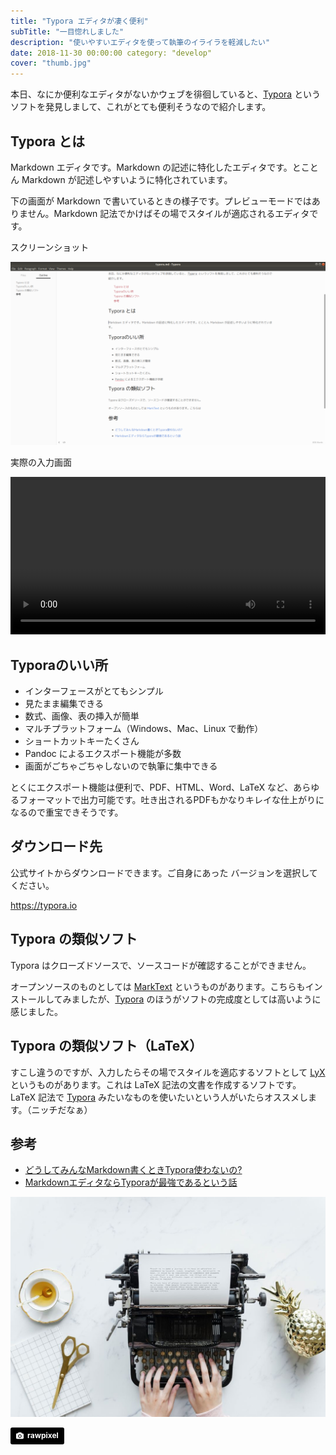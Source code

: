 ```yaml
---
title: "Typora エディタが凄く便利"
subTitle: "一目惚れしました"
description: "使いやすいエディタを使って執筆のイライラを軽減したい"
date: 2018-11-30 00:00:00 category: "develop"
cover: "thumb.jpg"
---
```


本日、なにか便利なエディタがないかウェブを徘徊していると、[Typora][] というソフトを発見しまして、これがとても便利そうなので紹介します。

## Typora とは

Markdown エディタです。Markdown の記述に特化したエディタです。とことん Markdown が記述しやすいように特化されています。

下の画面が Markdown で書いているときの様子です。プレビューモードではありません。Markdown 記法でかけばその場でスタイルが適応されるエディタです。

スクリーンショット

![スクリーンショット](./screenshot.png)

実際の入力画面

<video width=100% controls>
  <source src="./Typora_fast.mp4" type="video/mp4">
</video>

## Typoraのいい所

* インターフェースがとてもシンプル
* 見たまま編集できる
* 数式、画像、表の挿入が簡単
* マルチプラットフォーム（Windows、Mac、Linux で動作）
* ショートカットキーたくさん
* Pandoc によるエクスポート機能が多数
* 画面がごちゃごちゃしないので執筆に集中できる

とくにエクスポート機能は便利で、PDF、HTML、Word、LaTeX など、あらゆるフォーマットで出力可能です。吐き出されるPDFもかなりキレイな仕上がりになるので重宝できそうです。

## ダウンロード先

公式サイトからダウンロードできます。ご自身にあった バージョンを選択してください。

https://typora.io

## Typora の類似ソフト

Typora はクローズドソースで、ソースコードが確認することができません。

オープンソースのものとしては [MarkText](https://marktext.github.io/website/) というものがあります。こちらもインストールしてみましたが、[Typora][]
のほうがソフトの完成度としては高いように感じました。

## Typora の類似ソフト（LaTeX）

すこし違うのですが、入力したらその場でスタイルを適応するソフトとして [LyX](https://www.lyx.org/WebJa.Home) というものがあります。これは LaTeX 記法の文書を作成するソフトです。LaTeX
記法で [Typora][] みたいなものを使いたいという人がいたらオススメします。（ニッチだなぁ）

## 参考

* [どうしてみんなMarkdown書くときTypora使わないの?](https://qiita.com/AnchorBlues/items/532dba54cd2f0465af97)
* [MarkdownエディタならTyporaが最強であるという話](http://msyksphinz.hatenablog.com/entry/2018/08/25/021047)

[Typora]: https://typora.io

![](./typewriter.jpg)

<a style="background-color:black;color:white;text-decoration:none;padding:4px 6px;font-family:-apple-system, BlinkMacSystemFont, &quot;San Francisco&quot;, &quot;Helvetica Neue&quot;, Helvetica, Ubuntu, Roboto, Noto, &quot;Segoe UI&quot;, Arial, sans-serif;font-size:12px;font-weight:bold;line-height:1.2;display:inline-block;border-radius:3px" href="https://unsplash.com/@rawpixel?utm_medium=referral&amp;utm_campaign=photographer-credit&amp;utm_content=creditBadge" target="_blank" rel="noopener noreferrer" title="Download free do whatever you want high-resolution photos from rawpixel"><span style="display:inline-block;padding:2px 3px"><svg xmlns="http://www.w3.org/2000/svg" style="height:12px;width:auto;position:relative;vertical-align:middle;top:-1px;fill:white" viewBox="0 0 32 32"><title>
unsplash-logo</title><path d="M20.8 18.1c0 2.7-2.2 4.8-4.8 4.8s-4.8-2.1-4.8-4.8c0-2.7 2.2-4.8 4.8-4.8 2.7.1 4.8 2.2 4.8 4.8zm11.2-7.4v14.9c0 2.3-1.9 4.3-4.3 4.3h-23.4c-2.4 0-4.3-1.9-4.3-4.3v-15c0-2.3 1.9-4.3 4.3-4.3h3.7l.8-2.3c.4-1.1 1.7-2 2.9-2h8.6c1.2 0 2.5.9 2.9 2l.8 2.4h3.7c2.4 0 4.3 1.9 4.3 4.3zm-8.6 7.5c0-4.1-3.3-7.5-7.5-7.5-4.1 0-7.5 3.4-7.5 7.5s3.3 7.5 7.5 7.5c4.2-.1 7.5-3.4 7.5-7.5z"></path></svg></span><span style="display:inline-block;padding:2px 3px">
rawpixel</span></a>
